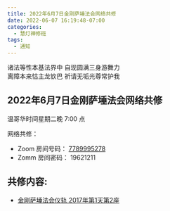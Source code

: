 ```yaml
---
title: 2022年6月7日金刚萨埵法会网络共修
date: 2022-06-07 16:19:48-07:00
categories:
  - 慧灯禅修班
tags:
  - 通知
---
```

诸法等性本基法界中 自现圆满三身游舞力  
离障本来怙主龙钦巴 祈请无垢光尊常护我

## 2022年6月7日金刚萨埵法会网络共修

温哥华时间星期二晚 7:00 点

网络共修：

- Zoom 房间号码： [7789995278](https://us02web.zoom.us/j/7789995278?pwd=VjZmbWJFY2k2K0E5RVB2cTNIQmhqUT09)
- Zomm 房间密码： 19621211

## 共修内容:

- [金刚萨埵法会仪轨 2017年第1天第2座](https://huidengchanxiu.net/hdv/yigui/%e9%87%91%e5%88%9a%e8%90%a8%e5%9f%b5%e6%b3%95%e4%bc%9a_%e7%ac%ac1%e5%a4%a9%e7%ac%ac2%e5%ba%a7_2017-06-02.mp4)

